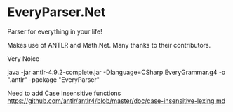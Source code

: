 # EveryParser.Net
Parser for everything in your life!

Makes use of ANTLR and Math.Net. Many thanks to their contributors.

Very Noice

java -jar antlr-4.9.2-complete.jar -Dlanguage=CSharp EveryGrammar.g4 -o ".antlr" -package "EveryParser"

Need to add Case Insensitive functions
https://github.com/antlr/antlr4/blob/master/doc/case-insensitive-lexing.md